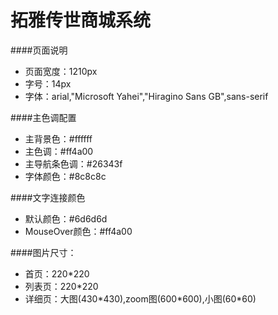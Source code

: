 拓雅传世商城系统
=======
####页面说明
<ul>
    <li>页面宽度：1210px</li>
    <li>字号：14px</li>
    <li>字体：arial,"Microsoft Yahei","Hiragino Sans GB",sans-serif</li>
</ul>
####主色调配置
<ul>
    <li>主背景色：#ffffff</li>
    <li>主色调：#ff4a00</li>
    <li>主导航条色调：#26343f</li>
    <li>字体颜色：#8c8c8c</li>
</ul>
####文字连接颜色
<ul>
    <li>默认颜色：#6d6d6d</li>
    <li>MouseOver颜色：#ff4a00</li>
</ul>
####图片尺寸：
<ul>
    <li>首页：220*220</li>
    <li>列表页：220*220</li>
    <li>详细页：大图(430*430),zoom图(600*600),小图(60*60)</li>
</ul>